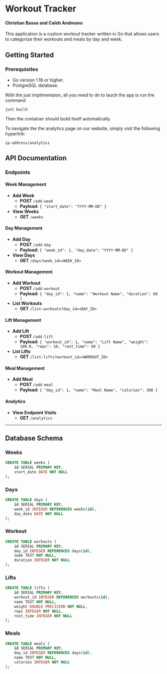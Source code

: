 # Workout Tracker
#### Christian Basso and Caleb Andreano

This application is a custom workout tracker written in Go that allows users to categorize their workouts and meals by day and week.

## Getting Started
### Prerequisites
- Go version 1.16 or higher.
- PostgreSQL database.

With the just implimentaion, all you need to do to lauch the app is run the command

```
just build
```

Then the container should build itself automatically.

To navigate the the analytics page on our website, simply visit the following hyperlink:

```
ip-address/analytics
```

## API Documentation

### Endpoints

#### Week Management
- **Add Week**
  - **POST** `/add-week`
  - **Payload:** `{ "start_date": "YYYY-MM-DD" }`
- **View Weeks**
  - **GET** `/weeks`

#### Day Management
- **Add Day**
  - **POST** `/add-day`
  - **Payload:** `{ "week_id": 1, "day_date": "YYYY-MM-DD" }`
- **View Days**
  - **GET** `/days?week_id=<WEEK_ID>`

#### Workout Management
- **Add Workout**
  - **POST** `/add-workout`
  - **Payload:** `{ "day_id": 1, "name": "Workout Name", "duration": 60 }`
- **List Workouts**
  - **GET** `/list-workouts?day_id=<DAY_ID>`

#### Lift Management
- **Add Lift**
  - **POST** `/add-lift`
  - **Payload:** `{ "workout_id": 1, "name": "Lift Name", "weight": 100.0, "reps": 10, "rest_time": 60 }`
- **List Lifts**
  - **GET** `/list-lifts?workout_id=<WORKOUT_ID>`

#### Meal Management
- **Add Meal**
  - **POST** `/add-meal`
  - **Payload:** `{ "day_id": 1, "name": "Meal Name", "calories": 300 }`

#### Analytics
- **View Endpoint Visits**
  - **GET** `/analytics`

---

## Database Schema

### Weeks
```sql
CREATE TABLE weeks (
    id SERIAL PRIMARY KEY,
    start_date DATE NOT NULL
);
```

### Days
```sql
CREATE TABLE days (
    id SERIAL PRIMARY KEY,
    week_id INTEGER REFERENCES weeks(id),
    day_date DATE NOT NULL
);
```

### Workout
```sql
CREATE TABLE workouts (
    id SERIAL PRIMARY KEY,
    day_id INTEGER REFERENCES days(id),
    name TEXT NOT NULL,
    duration INTEGER NOT NULL
);
```

### Lifts
```sql
CREATE TABLE lifts (
    id SERIAL PRIMARY KEY,
    workout_id INTEGER REFERENCES workouts(id),
    name TEXT NOT NULL,
    weight DOUBLE PRECISION NOT NULL,
    reps INTEGER NOT NULL,
    rest_time INTEGER NOT NULL
);
```

### Meals
```sql
CREATE TABLE meals (
    id SERIAL PRIMARY KEY,
    day_id INTEGER REFERENCES days(id),
    name TEXT NOT NULL,
    calories INTEGER NOT NULL
);
```


